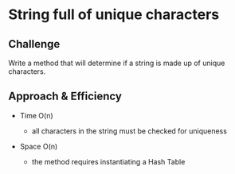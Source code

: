 # String full of unique characters

## Challenge
Write a method that will determine if a string is made up of unique characters.  

## Approach & Efficiency
* Time O(n)
	- all characters in the string must be checked for uniqueness

* Space O(n)
	- the method requires instantiating a Hash Table  
